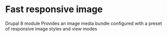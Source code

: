# Fast responsive image

Drupal 8 module Provides an image media bundle configured with a preset of responsive image styles and view modes
